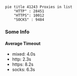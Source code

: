 
```mermaid
pie title 41243 Proxies in list
    "HTTP" : 28451
    "HTTPS": 10012
    "SOCKS" : 9484
```

### Some Info
#### Average Timeout

- mixed: 4.0s
- http: 2.3s
- https: 8.2s
- socks: 6.3s
